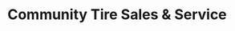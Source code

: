 ---
title: "Community Tire Sales & Service"
url: /milwaukee/community-tire-sales-und-service/
shop: Reifen
---
